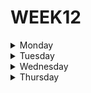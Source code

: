 # WEEK12

<details>
  <summary>Monday</summary>

1. Work on your project
  
</details>



<details>
  <summary>Tuesday</summary>

1. Work on your project
  
</details>




<details>
  <summary>Wednesday</summary>

## Age Prediction API 👶-👴

### API Requeriments:

* Use Express.JS to build the API.

* The API should be capable to response to any name.

* The API should use route parameters to get the name:

```javascript
# Request example
# Here samsepiol is the name the API should try to
# predict the age.
http://localhost:3000/api/age/samsepiol
```

* The age should be a random number that satisfies the condition: age > 0 && age < 100

* The response should include the age in days.

* The response should look similar to this one:

```javascript
{
  "name": "samsepiol",
  "age": "62",
  "days": "19366"
}
```

* If no name is provided in the request, the API should return an error message
prompting you to use the correct parameters:

```javascript
{
  "error": "Missing parameter 'name' was expected."
}
```

### Solution

* Step #1

```javascript
npm init -y
```

* Step #2

```javascript
npm install express --save
```

* Step #3 (coding)

```javascript
const express = require('express');
	
const api = express();
const port = 3000;

function getAge(min, max) { 
	return Math.floor(Math.random() * (100 - 1) + 1);
};

function ageToDays(age) {
	return age * 365;
};

api.use(express.json());

api.get('/api/age/', function (req, res) {
	const name = req.query.name;
	const age = getAge();
	const days = ageToDays(age);
	const result = {
		name: `${name}`,
		age: `${age}`,
		days: `${days}`
	};

	if(name == undefined || name == ''){
		const error = {"error": "Missing parameter 'name' was expected."};
		res.send(error);
	} else {res.send(result);}
	
	
});

api.listen(port, () => {
	console.log(`API IS RUNNING ON PORT ${port}`);
});
```

**Check the output of our program at** *http://localhost:3000/api/age/?name=your_name*

</details>




<details>
  <summary>Thursday</summary>

1. Work on your project

</details
